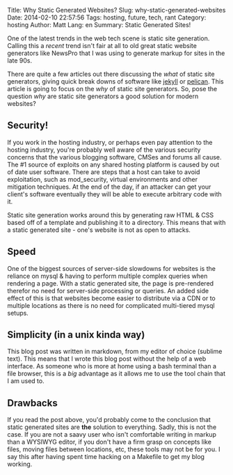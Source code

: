 Title: Why Static Generated Websites?
Slug: why-static-generated-websites
Date: 2014-02-10 22:57:56
Tags: hosting, future, tech, rant
Category: hosting
Author: Matt
Lang: en
Summary: Static Generated Sites!

One of the latest trends in the web tech scene is static site generation. Calling this a _recent_ trend isn't fair at all to old great static website generators like NewsPro that I was using to generate markup for sites in the late 90s.

There are quite a few articles out there discussing the *what* of static site generators, giving quick break downs of software like [jekyll](http://jekyllrb.com/) or [pelican](http://blog.getpelican.com/).  This article is going to focus on the *why* of static site generators.  So, pose the question *why* are static site generators a good solution for modern websites?

## Security!

If you work in the hosting industry, or perhaps even pay attention to the hosting industry, you're probably well aware of the various security concerns that the various blogging software, CMSes and forums all cause. The #1 source of exploits on any shared hosting platform is caused by out of date user software. There are steps that a host can take to avoid exploitation, such as mod_security, virtual environments and other mitigation techniques. At the end of the day, if an attacker can get your client's software eventually they will be able to execute arbitrary code with it.

Static site generation works around this by generating raw HTML & CSS based off of a template and publishing it to a directory. This means that with a static generated site - one's website is not as open to attacks.

## Speed

One of the biggest sources of server-side slowdowns for websites is the reliance on mysql & having to perform multiple complex queries when rendering a page.  With a static generated site, the page is pre-rendered therefor no need for server-side processing or queries. An added side effect of this is that websites become easier to distribute via a CDN or to multiple locations as there is no need for complicated multi-tiered mysql setups.

## Simplicity (in a unix kinda way)

This blog post was written in markdown, from my editor of choice (sublime text).  This means that I wrote this blog post without the help of a web interface. As someone who is more at home using a bash terminal than a file browser, this is a *big* advantage as it allows me to use the tool chain that I am used to.

## Drawbacks

If you read the post above, you'd probably come to the conclusion that static generated sites are **the** solution to everything.  Sadly, this is not the case.  If you are not a saavy user who isn't comfortable writing in markup than a WYSIWYG editor, if you don't have a firm grasp on concepts like files, moving files between locations, etc, these tools may not be for you. I say this after having spent time hacking on a Makefile to get my blog working.

